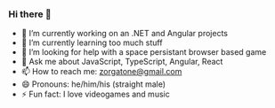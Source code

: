 ### Hi there 👋

- 🔭 I’m currently working on an .NET and Angular projects
- 🌱 I’m currently learning too much stuff
- 🤔 I’m looking for help with a space persistant browser based game
- 💬 Ask me about JavaScript, TypeScript, Angular, React
- 📫 How to reach me: zorgatone@gmail.com
- 😄 Pronouns: he/him/his (straight male)
- ⚡ Fun fact: I love videogames and music
